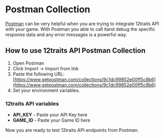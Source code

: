 # Postman Collection

[Postman](https://www.getpostman.com/) can be very helpful when you are trying to integrate 12traits API with your game. With Postman you able to call itand debug the specific response data and any error messages is a powerful way.

## How to use 12traits API Postman Collection

1. Open Postman
2. Click Import -> Import from link
3. Paste the following URL: [https://www.getpostman.com/collections/9c1dc99852e00ff5c8b6](https://www.getpostman.com/collections/9c1dc99852e00ff5c8b6)
4. Set your environment variables.

### 12traits API variables

- **API_KEY** - Paste your API Key here
- **GAME_ID** - Paste your Game ID here

Now you are ready to test 12traits API endpoints from Postman.